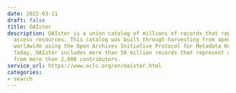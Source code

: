 ```yaml
---
date: 2022-03-11
draft: false
title: OAIster
description: OAIster is a union catalog of millions of records that represent open
  access resources. This catalog was built through harvesting from open access collections
  worldwide using the Open Archives Initiative Protocol for Metadata Harvesting (OAI-PMH).
  Today, OAIster includes more than 50 million records that represent digital resources
  from more than 2,000 contributors.
service_url: https://www.oclc.org/en/oaister.html
categories:
- search
---
```



